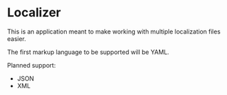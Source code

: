 # Localizer

This is an application meant to make working with multiple localization files easier.

The first markup language to be supported will be YAML.

Planned support:
- JSON
- XML
